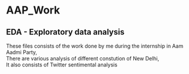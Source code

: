 # AAP_Work
## EDA - Exploratory data analysis
These files consists of the work done by me during the internship in Aam Aadmi Party,<br>
There are various analysis of different constution of New Delhi,<br>
It also consists of Twitter sentimental analysis
